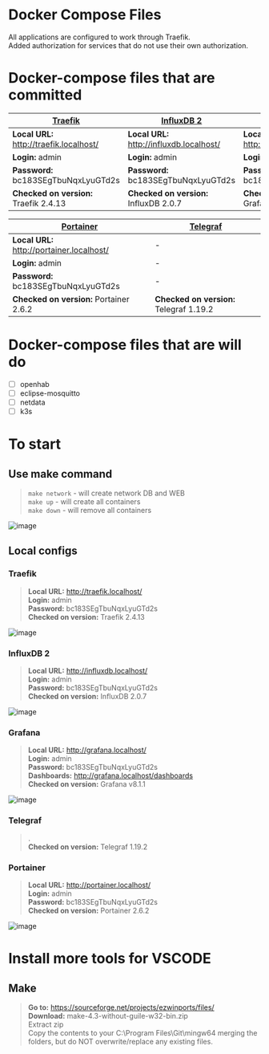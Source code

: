 # Docker Compose Files  
All applications are configured to work through Traefik.   
Added authorization for services that do not use their own authorization.

# Docker-compose files that are committed

| [Traefik](https://github.com/traefik/traefik)  | [InfluxDB 2](https://www.influxdata.com/products/influxdb/) | [Grafana](https://grafana.com/) 
| ------------- | ------------- | ------------- |
| **Local URL:** http://traefik.localhost/ | **Local URL:** http://influxdb.localhost/  | **Local URL:** http://grafana.localhost/ |
| **Login:** admin  | **Login:** admin | **Login:** admin |
| **Password:** bc183SEgTbuNqxLyuGTd2s | **Password:** bc183SEgTbuNqxLyuGTd2s | **Password:** bc183SEgTbuNqxLyuGTd2s |
| **Checked on version:** Traefik 2.4.13  | **Checked on version:** InfluxDB 2.0.7   | **Checked on version:** Grafana v8.1.1 |  

| [Portainer](https://www.portainer.io/) | [Telegraf](https://www.influxdata.com/time-series-platform/telegraf/) |
| ------------- | ------------- |
| **Local URL:** http://portainer.localhost/ | - |
| **Login:** admin | - |
| **Password:** bc183SEgTbuNqxLyuGTd2s | - |
|  **Checked on version:** Portainer 2.6.2 | **Checked on version:** Telegraf 1.19.2 |

# Docker-compose files that are will do

- [ ] openhab
- [ ] eclipse-mosquitto
- [ ] netdata
- [ ] k3s

# To start  

## Use make command
> ```make network``` - will create network DB and WEB  
> ```make up```  - will create all containers  
> ```make down``` - will remove all containers  

![image](https://user-images.githubusercontent.com/1565611/129490254-a7cdd3c1-9e2c-4635-8146-ebb12b284107.png)

## Local configs  

### Traefik
> **Local URL:** http://traefik.localhost/  
> **Login:** admin  
> **Password:** bc183SEgTbuNqxLyuGTd2s  
> **Checked on version:** Traefik 2.4.13  

![image](https://user-images.githubusercontent.com/1565611/129490399-28e75cce-00eb-403d-8823-f6b1124077cc.png)


### InfluxDB 2
> **Local URL:** http://influxdb.localhost/  
> **Login:** admin  
> **Password:** bc183SEgTbuNqxLyuGTd2s  
> **Checked on version:** InfluxDB 2.0.7  

![image](https://user-images.githubusercontent.com/1565611/129490919-58244757-6ca0-4504-9303-f314bef7b061.png)


### Grafana
> **Local URL:** http://grafana.localhost/  
> **Login:** admin  
> **Password:** bc183SEgTbuNqxLyuGTd2s  
> **Dashboards:** http://grafana.localhost/dashboards  
> **Checked on version:** Grafana v8.1.1  

![image](https://user-images.githubusercontent.com/1565611/129490333-4dd37b31-d8f6-42ba-a61e-0cf66b92082a.png)


### Telegraf
> .  
> **Checked on version:** Telegraf 1.19.2  

### Portainer
> **Local URL:** http://portainer.localhost/   
> **Login:** admin   
> **Password:** bc183SEgTbuNqxLyuGTd2s   
> **Checked on version:** Portainer 2.6.2 

![image](https://user-images.githubusercontent.com/1565611/129490439-1a02111a-2c6b-424b-a535-353e833fb860.png)


# Install more tools for VSCODE

## Make 
> **Go to:** https://sourceforge.net/projects/ezwinports/files/   
> **Download:** make-4.3-without-guile-w32-bin.zip  
> Extract zip  
> Copy the contents to your C:\Program Files\Git\mingw64 merging the folders, but do NOT overwrite/replace any existing files.  

